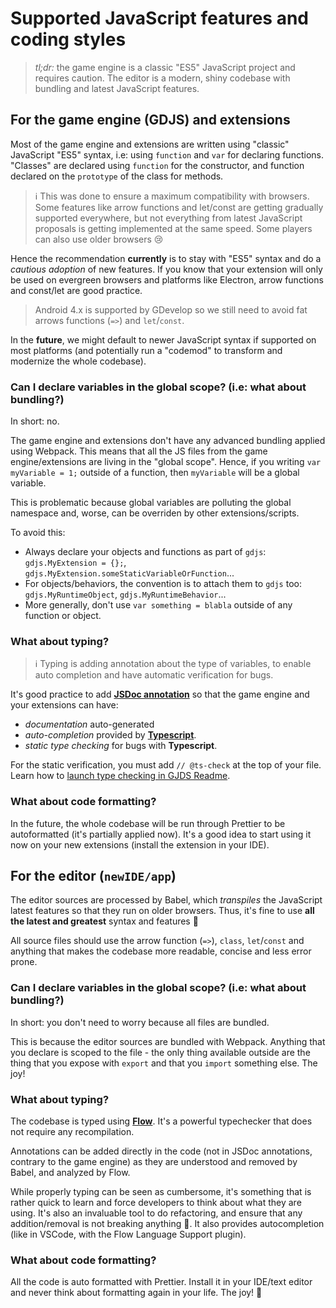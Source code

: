 # Supported JavaScript features and coding styles

> _tl;dr:_ the game engine is a classic "ES5" JavaScript project and requires caution. The editor is a modern, shiny codebase with bundling and latest JavaScript features.

## For the game engine \(GDJS\) and extensions

Most of the game engine and extensions are written using "classic" JavaScript "ES5" syntax, i.e: using `function` and `var` for declaring functions. "Classes" are declared using `function` for the constructor, and function declared on the `prototype` of the class for methods.

> ℹ️ This was done to ensure a maximum compatibility with browsers. Some features like arrow functions and let/const are getting gradually supported everywhere, but not everything from latest JavaScript proposals is getting implemented at the same speed. Some players can also use older browsers 😢

Hence the recommendation **currently** is to stay with "ES5" syntax and do a _cautious adoption_ of new features. If you know that your extension will only be used on evergreen browsers and platforms like Electron, arrow functions and const/let are good practice.

> Android 4.x is supported by GDevelop so we still need to avoid fat arrows functions \(`=>`\) and `let`/`const`.

In the **future**, we might default to newer JavaScript syntax if supported on most platforms \(and potentially run a "codemod" to transform and modernize the whole codebase\).

### Can I declare variables in the global scope? \(i.e: what about bundling?\)

In short: no.

The game engine and extensions don't have any advanced bundling applied using Webpack. This means that all the JS files from the game engine/extensions are living in the "global scope". Hence, if you writing `var myVariable = 1;` outside of a function, then `myVariable` will be a global variable.

This is problematic because global variables are polluting the global namespace and, worse, can be overriden by other extensions/scripts.

To avoid this:

* Always declare your objects and functions as part of `gdjs`: `gdjs.MyExtension = {};`, `gdjs.MyExtension.someStaticVariableOrFunction`...
* For objects/behaviors, the convention is to attach them to `gdjs` too: `gdjs.MyRuntimeObject`, `gdjs.MyRuntimeBehavior`...
* More generally, don't use `var something = blabla` outside of any function or object.

### What about typing?

> ℹ️ Typing is adding annotation about the type of variables, to enable auto completion and have automatic verification for bugs.

It's good practice to add [**JSDoc annotation**](https://jsdoc.app/index.html) so that the game engine and your extensions can have:

* _documentation_ auto-generated
* _auto-completion_ provided by [**Typescript**](https://www.typescriptlang.org/).
* _static type checking_ for bugs with **Typescript**.

For the static verification, you must add `// @ts-check` at the top of your file. Learn how to [launch type checking in GJDS Readme](../../gdjs/).

### What about code formatting?

In the future, the whole codebase will be run through Prettier to be autoformatted \(it's partially applied now\). It's a good idea to start using it now on your new extensions \(install the extension in your IDE\).

## For the editor \(`newIDE/app`\)

The editor sources are processed by Babel, which _transpiles_ the JavaScript latest features so that they run on older browsers. Thus, it's fine to use **all the latest and greatest** syntax and features 🎉

All source files should use the arrow function \(`=>`\), `class`, `let`/`const` and anything that makes the codebase more readable, concise and less error prone.

### Can I declare variables in the global scope? \(i.e: what about bundling?\)

In short: you don't need to worry because all files are bundled.

This is because the editor sources are bundled with Webpack. Anything that you declare is scoped to the file - the only thing available outside are the thing that you expose with `export` and that you `import` something else. The joy!

### What about typing?

The codebase is typed using [**Flow**](https://flow.org/). It's a powerful typechecker that does not require any recompilation.

Annotations can be added directly in the code \(not in JSDoc annotations, contrary to the game engine\) as they are understood and removed by Babel, and analyzed by Flow.

While properly typing can be seen as cumbersome, it's something that is rather quick to learn and force developers to think about what they are using. It's also an invaluable tool to do refactoring, and ensure that any addition/removal is not breaking anything 🎉. It also provides autocompletion \(like in VSCode, with the Flow Language Support plugin\).

### What about code formatting?

All the code is auto formatted with Prettier. Install it in your IDE/text editor and never think about formatting again in your life. The joy! 🎉

